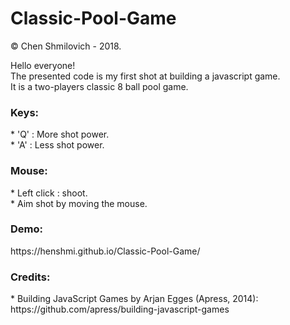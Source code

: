 # Classic-Pool-Game
© Chen Shmilovich - 2018.

Hello everyone!<br>
The presented code is my first shot at building a javascript game.<br>
It is a two-players classic 8 ball pool game.

<h3>Keys:</h3>
* 'Q' : More shot power.<br>
* 'A' : Less shot power.<br>

<h3>Mouse:</h3>
* Left click : shoot.<br>
* Aim shot by moving the mouse.<br>

<h3>Demo:</h3>
https://henshmi.github.io/Classic-Pool-Game/

<h3>Credits:</h3>
* Building JavaScript Games by Arjan Egges (Apress, 2014):<br>
  https://github.com/apress/building-javascript-games


